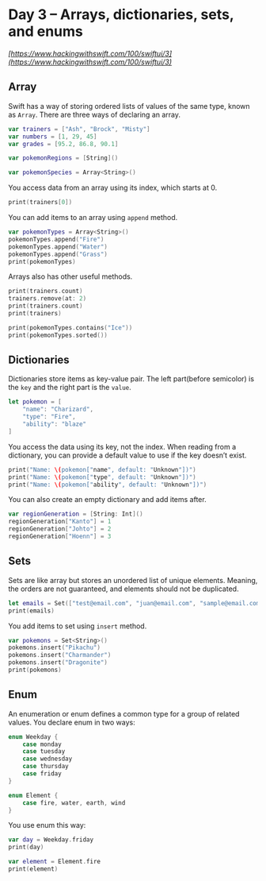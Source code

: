# Day 3 – Arrays, dictionaries, sets, and enums

*[https://www.hackingwithswift.com/100/swiftui/3](https://www.hackingwithswift.com/100/swiftui/3)*

## Array

Swift has a way of storing ordered lists of values of the same type, known as `Array`. There are three ways of declaring an array.

```swift
var trainers = ["Ash", "Brock", "Misty"]
var numbers = [1, 29, 45]
var grades = [95.2, 86.8, 90.1]
```

```swift
var pokemonRegions = [String]()
```

```swift
var pokemonSpecies = Array<String>()
```

You access data from an array using its index, which starts at 0.

```swift
print(trainers[0])
```

You can add items to an array using `append` method.

```swift
var pokemonTypes = Array<String>()
pokemonTypes.append("Fire")
pokemonTypes.append("Water")
pokemonTypes.append("Grass")
print(pokemonTypes)
```

Arrays also has other useful methods.

```swift
print(trainers.count)
trainers.remove(at: 2)
print(trainers.count)
print(trainers)

print(pokemonTypes.contains("Ice"))
print(pokemonTypes.sorted())
```

## Dictionaries

Dictionaries store items as key-value pair. The left part(before semicolor) is the `key` and the right part is the `value`.

```swift
let pokemon = [
    "name": "Charizard",
    "type": "Fire",
    "ability": "blaze"
]
```

You access the data using its key, not the index. When reading from a dictionary, you can provide a default value to use if the key doesn’t exist.

```swift
print("Name: \(pokemon["name", default: "Unknown"])")
print("Name: \(pokemon["type", default: "Unknown"])")
print("Name: \(pokemon["ability", default: "Unknown"])")
```

You can also create an empty dictionary and add items after.

```swift
var regionGeneration = [String: Int]()
regionGeneration["Kanto"] = 1
regionGeneration["Johto"] = 2
regionGeneration["Hoenn"] = 3
```

## Sets

Sets are like array but stores an unordered list of unique elements. Meaning, the orders are not guaranteed, and elements should not be duplicated. 

```swift
let emails = Set(["test@email.com", "juan@email.com", "sample@email.com",])
print(emails)
```

You add items to set using `insert` method.

```swift
var pokemons = Set<String>()
pokemons.insert("Pikachu")
pokemons.insert("Charmander")
pokemons.insert("Dragonite")
print(pokemons)
```

## Enum

An enumeration or enum defines a common type for a group of related values. You declare enum in two ways:

```swift
enum Weekday {
    case monday
    case tuesday
    case wednesday
    case thursday
    case friday
}
```

```swift
enum Element {
    case fire, water, earth, wind
}
```

You use enum this way:

```swift
var day = Weekday.friday
print(day)

var element = Element.fire
print(element)
```
